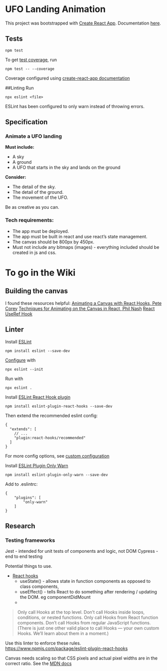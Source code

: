 # UFO Landing Animation

This project was bootstrapped with [Create React App](https://github.com/facebook/create-react-app). Documentation [here]().

## Tests
```
npm test
```
To get [test coverage](https://create-react-app.dev/docs/running-tests/#coverage-reporting), run
```
npm test -- --coverage
```
Coverage configured using [create-react-app documentation](https://create-react-app.dev/docs/running-tests/#coverage-reporting)


##Linting
Run
```
npx eslint <file>
```

ESLint has been configured to only warn instead of throwing errors.

## Specification
### Animate a UFO landing
**Must include:**
- A sky
- A ground
- A UFO that starts in the sky and lands on the ground

**Consider:**
- The detail of the sky.
- The detail of the ground.
- The movement of the UFO.

Be as creative as you can.
### Tech requirements:
- The app must be deployed.
- The app must be built in react and use react’s state management.
- The canvas should be 800px by 450px.
- Must not include any bitmaps (images) - everything included should be created in js and css.



# To go in the Wiki

## Building the canvas
I found these resources helpful:
[Animating a Canvas with React Hooks, Pete Corey](http://www.petecorey.com/blog/2019/08/19/animating-a-canvas-with-react-hooks/)
[Techniques for Animating on the Canvas in React, Phil Nash](https://philna.sh/blog/2018/09/27/techniques-for-animating-on-the-canvas-in-react/)
[React UseRef Hook](https://www.smashingmagazine.com/2020/11/react-useref-hook/)

## Linter
Install [ESLint](https://eslint.org/docs/user-guide/getting-started)

```
npm install eslint --save-dev
```
[Configure](https://eslint.org/docs/user-guide/getting-started#configuration) with
```
npx eslint --init
```
Run with
```
npx eslint .
```

Install [ESLint React Hook plugin](https://www.npmjs.com/package/eslint-plugin-react-hooks)
```
npm install eslint-plugin-react-hooks --save-dev
```
Then extend the recommended eslint config:
```
{
  "extends": [
    // ...
    "plugin:react-hooks/recommended"
  ]
}
```
For more config options, see [custom configuration](https://www.npmjs.com/package/eslint-plugin-react-hooks#custom-configuration)

Install [ESLint Plugin Only Warn](https://github.com/bfanger/eslint-plugin-only-warn)
```
npm install eslint-plugin-only-warn --save-dev
```
Add to .eslintrc:
```
{
    "plugins": [
        "only-warn"
    ]
}
```
## Research

### Testing frameworks
Jest - intended for unit tests of components and logic, not DOM
Cypress - end to end testing

Potential things to use.
* [React hooks](https://reactjs.org/docs/hooks-overview.html)
  - useState() - allows state in function components as opposed to class components,
  - useEffect() - tells React to do something after rendering / updating the DOM. eg componentDidMount
  -

> Only call Hooks at the top level. Don’t call Hooks inside loops, conditions, or nested functions.
> Only call Hooks from React function components. Don’t call Hooks from regular JavaScript functions. (There is just one other valid place to call Hooks — your own custom Hooks. We’ll learn about them in a moment.)

Use this linter to enforce these rules.
  https://www.npmjs.com/package/eslint-plugin-react-hooks

Canvas needs scaling so that CSS pixels and actual pixel widths are in the correct ratio. See the [MDN docs](https://developer.mozilla.org/en-US/docs/Web/API/Window/devicePixelRatio)
